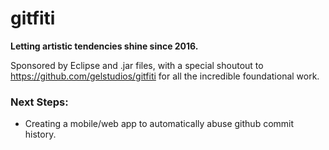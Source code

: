 # gitfiti

**Letting artistic tendencies shine since 2016.**

Sponsored by Eclipse and .jar files, with a special shoutout to https://github.com/gelstudios/gitfiti for all the incredible foundational work.

### Next Steps:
- Creating a mobile/web app to automatically abuse github commit history.
